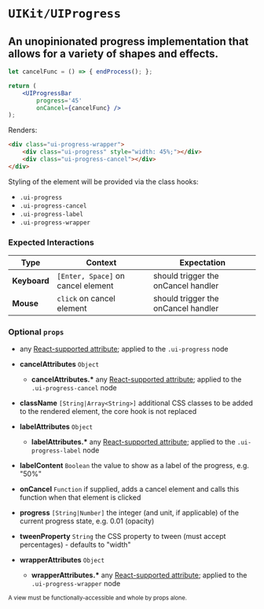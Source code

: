 # `UIKit/UIProgress`
## An unopinionated progress implementation that allows for a variety of shapes and effects.

```jsx
let cancelFunc = () => { endProcess(); };

return (
    <UIProgressBar
        progress='45'
        onCancel={cancelFunc} />
);
```

Renders:

```html
<div class="ui-progress-wrapper">
    <div class="ui-progress" style="width: 45%;"></div>
    <div class="ui-progress-cancel"></div>
</div>
```

Styling of the element will be provided via the class hooks:

- `.ui-progress`
- `.ui-progress-cancel`
- `.ui-progress-label`
- `.ui-progress-wrapper`


### Expected Interactions

Type | Context | Expectation
---- | ------- | -----------
**Keyboard** | `[Enter, Space]` on cancel element | should trigger the onCancel handler
**Mouse** | `click` on cancel element | should trigger the onCancel handler


### Optional `props`

- any [React-supported attribute](https://facebook.github.io/react/docs/tags-and-attributes.html#html-attributes); applied to the `.ui-progress` node

- **cancelAttributes** `Object`
    - **cancelAttributes.\***
      any [React-supported attribute](https://facebook.github.io/react/docs/tags-and-attributes.html#html-attributes); applied to the `.ui-progress-cancel` node

- **className** `[String|Array<String>]`
  additional CSS classes to be added to the rendered element, the core hook is not replaced

- **labelAttributes** `Object`
    - **labelAttributes.\***
      any [React-supported attribute](https://facebook.github.io/react/docs/tags-and-attributes.html#html-attributes); applied to the `.ui-progress-label` node

- **labelContent** `Boolean`
  the value to show as a label of the progress, e.g. "50%"

- **onCancel** `Function`
  if supplied, adds a cancel element and calls this function when that element is clicked

- **progress** `[String|Number]`
  the integer (and unit, if applicable) of the current progress state, e.g. 0.01 (opacity)

- **tweenProperty** `String`
  the CSS property to tween (must accept percentages) - defaults to "width"

- **wrapperAttributes** `Object`
    - **wrapperAttributes.\***
      any [React-supported attribute](https://facebook.github.io/react/docs/tags-and-attributes.html#html-attributes); applied to the `.ui-progress-wrapper` node


<sub>A view must be functionally-accessible and whole by props alone.</sub>
